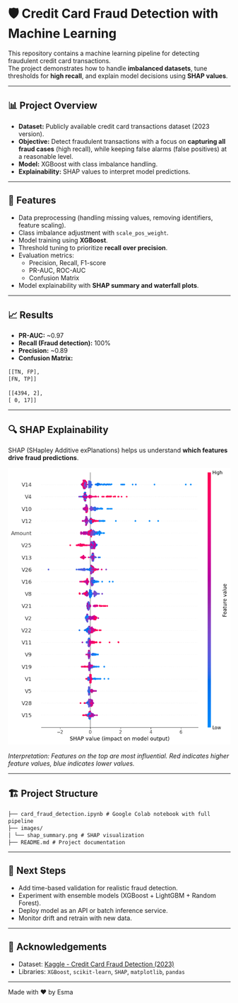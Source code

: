 # 🛡️ Credit Card Fraud Detection with Machine Learning

This repository contains a machine learning pipeline for detecting fraudulent credit card transactions.  
The project demonstrates how to handle **imbalanced datasets**, tune thresholds for **high recall**, and explain model decisions using **SHAP values**.

---

## 📊 Project Overview
- **Dataset:** Publicly available credit card transactions dataset (2023 version).
- **Objective:** Detect fraudulent transactions with a focus on **capturing all fraud cases** (high recall), while keeping false alarms (false positives) at a reasonable level.
- **Model:** XGBoost with class imbalance handling.
- **Explainability:** SHAP values to interpret model predictions.

---

## 🚀 Features
- Data preprocessing (handling missing values, removing identifiers, feature scaling).
- Class imbalance adjustment with `scale_pos_weight`.
- Model training using **XGBoost**.
- Threshold tuning to prioritize **recall over precision**.
- Evaluation metrics:
  - Precision, Recall, F1-score
  - PR-AUC, ROC-AUC
  - Confusion Matrix
- Model explainability with **SHAP summary and waterfall plots**.

---

## 📈 Results
- **PR-AUC:** ~0.97  
- **Recall (Fraud detection):** 100%  
- **Precision:** ~0.89  
- **Confusion Matrix:**
```
[[TN, FP],
[FN, TP]]

[[4394, 2],
[ 0, 17]]
```
---

## 🔍 SHAP Explainability
SHAP (SHapley Additive exPlanations) helps us understand **which features drive fraud predictions**.

![SHAP Summary Plot](images/shap_summary.png)

*Interpretation: Features on the top are most influential. Red indicates higher feature values, blue indicates lower values.*

---

## 🏗️ Project Structure
```
├── card_fraud_detection.ipynb # Google Colab notebook with full pipeline
├── images/
│ └── shap_summary.png # SHAP visualization
├── README.md # Project documentation
```
---

## 📌 Next Steps
- Add time-based validation for realistic fraud detection.
- Experiment with ensemble models (XGBoost + LightGBM + Random Forest).
- Deploy model as an API or batch inference service.
- Monitor drift and retrain with new data.

---

## 🙌 Acknowledgements
- Dataset: [Kaggle - Credit Card Fraud Detection (2023)](https://www.kaggle.com/)
- Libraries: `XGBoost`, `scikit-learn`, `SHAP`, `matplotlib`, `pandas`

---

Made with ❤️ by Esma
